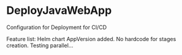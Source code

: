 # DeployJavaWebApp
Configuration for Deployment for CI/CD


Feature list:
Helm chart AppVersion added.
No hardcode for stages creation.
Testing parallel...
